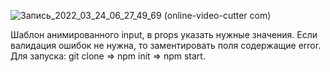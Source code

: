 
![Запись_2022_03_24_06_27_49_69 (online-video-cutter com)](https://user-images.githubusercontent.com/47778499/159836912-aca18e95-978d-420e-89fd-c95eb49af64c.gif)

Шаблон анимированного input, в props указать нужные значения. Если валидация ошибок не нужна, то заментировать поля содержащие error. Для запуска: git clone => npm init => npm start.
